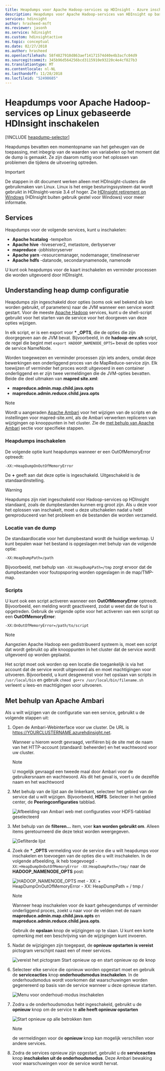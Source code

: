 ```yaml
---
title: Heapdumps voor Apache Hadoop-services op HDInsight - Azure inschakelen
description: Heapdumps voor Apache Hadoop-services van HDInsight op basis van Linux-clusters voor foutopsporing en analyse inschakelen.
services: hdinsight
author: hrasheed-msft
ms.reviewer: jasonh
ms.service: hdinsight
ms.custom: hdinsightactive
ms.topic: conceptual
ms.date: 02/27/2018
ms.author: hrasheed
ms.openlocfilehash: 58f4827910d863aef14171574d40e4b3acfc04d9
ms.sourcegitcommit: 345b96d564256bcd3115910e93220c4e4cf827b3
ms.translationtype: MT
ms.contentlocale: nl-NL
ms.lasthandoff: 11/28/2018
ms.locfileid: "52498685"
---
```

# <a name="enable-heap-dumps-for-apache-hadoop-services-on-linux-based-hdinsight"></a>Heapdumps voor Apache Hadoop-services op Linux gebaseerde HDInsight inschakelen

[!INCLUDE [heapdump-selector](../../includes/hdinsight-selector-heap-dump.md)]

Heapdumps bevatten een momentopname van het geheugen van de toepassing, met inbegrip van de waarden van variabelen op het moment dat de dump is gemaakt. Ze zijn daarom nuttig voor het oplossen van problemen die tijdens de uitvoering optreden.

> [!IMPORTANT]
> De stappen in dit document werken alleen met HDInsight-clusters die gebruikmaken van Linux. Linux is het enige besturingssysteem dat wordt gebruikt in HDInsight-versie 3.4 of hoger. Zie [HDInsight retirement on Windows](hdinsight-component-versioning.md#hdinsight-windows-retirement) (HDInsight buiten gebruik gestel voor Windows) voor meer informatie.

## <a name="whichServices"></a>Services

Heapdumps voor de volgende services, kunt u inschakelen:

* **Apache hcatalog** -tempelton
* **Apache hive** -hiveserver2, metastore, derbyserver
* **mapreduce** -jobhistoryserver
* **Apache yarn** -resourcemanager, nodemanager, timelineserver
* **Apache hdfs** -datanode, secondarynamenode, namenode

U kunt ook heapdumps voor de kaart inschakelen en verminder processen die worden uitgevoerd door HDInsight.

## <a name="configuration"></a>Understanding heap dump configuratie

Heapdumps zijn ingeschakeld door opties (soms ook wel bekend als kan worden gebruikt, of parameters) naar de JVM wanneer een service wordt gestart. Voor de meeste [Apache Hadoop](https://hadoop.apache.org/) services, kunt u de shell-script gebruikt voor het starten van de service voor het doorgeven van deze opties wijzigen.

In elk script, er is een export voor  **\* \_OPTS**, die de opties die zijn doorgegeven aan de JVM bevat. Bijvoorbeeld, in de **hadoop-env.sh** script, de regel die begint met `export HADOOP_NAMENODE_OPTS=` bevat de opties voor de service NameNode.

Worden toegewezen en verminder processen zijn iets anders, omdat deze bewerkingen een onderliggend proces van de MapReduce-service zijn. Elk toewijzen of verminder het proces wordt uitgevoerd in een container onderliggend en er zijn twee vermeldingen die de JVM-opties bevatten. Beide die deel uitmaken van **mapred site.xml**:

* **mapreduce.admin.map.child.java.opts**
* **mapreduce.admin.reduce.child.java.opts**

> [!NOTE]
> Wordt u aangeraden [Apache Ambari](https://ambari.apache.org/) voor het wijzigen van de scripts en de instellingen voor mapred-site.xml, als de Ambari verwerken repliceren van wijzigingen op knooppunten in het cluster. Zie de [met behulp van Apache Ambari](#using-apache-ambari) sectie voor specifieke stappen.

### <a name="enable-heap-dumps"></a>Heapdumps inschakelen

De volgende optie kunt heapdumps wanneer er een OutOfMemoryError optreedt:

    -XX:+HeapDumpOnOutOfMemoryError

De **+** geeft aan dat deze optie is ingeschakeld. Uitgeschakeld is de standaardinstelling.

> [!WARNING]
> Heapdumps zijn niet ingeschakeld voor Hadoop-services op HDInsight standaard, zoals de dumpbestanden kunnen erg groot zijn. Als u deze voor het oplossen van inschakelt, moet u deze uitschakelen nadat u hebt gereproduceerd van het probleem en de bestanden die worden verzameld.

### <a name="dump-location"></a>Locatie van de dump

De standaardlocatie voor het dumpbestand wordt de huidige werkmap. U kunt bepalen waar het bestand is opgeslagen met behulp van de volgende optie:

    -XX:HeapDumpPath=/path

Bijvoorbeeld, met behulp van `-XX:HeapDumpPath=/tmp` zorgt ervoor dat de dumpbestanden voor foutopsporing worden opgeslagen in de map/TMP-map.

### <a name="scripts"></a>Scripts

U kunt ook een script activeren wanneer een **OutOfMemoryError** optreedt. Bijvoorbeeld, een melding wordt geactiveerd, zodat u weet dat de fout is opgetreden. Gebruik de volgende optie voor het activeren van een script op een __OutOfMemoryError__:

    -XX:OnOutOfMemoryError=/path/to/script

> [!NOTE]
> Aangezien Apache Hadoop een gedistribueerd systeem is, moet een script dat wordt gebruikt op alle knooppunten in het cluster dat de service wordt uitgevoerd op worden geplaatst.
> 
> Het script moet ook worden op een locatie die toegankelijk is via het account dat de service wordt uitgevoerd als en moet machtigingen voor uitvoeren. Bijvoorbeeld, u kunt desgewenst voor het opslaan van scripts in `/usr/local/bin` en gebruik `chmod go+rx /usr/local/bin/filename.sh` verleent u lees-en machtigingen voor uitvoeren.

## <a name="using-apache-ambari"></a>Met behulp van Apache Ambari

Als u wilt wijzigen van de configuratie van een service, gebruikt u de volgende stappen uit:

1. Open de Ambari-Webinterface voor uw cluster. De URL is https://YOURCLUSTERNAME.azurehdinsight.net.

    Wanneer u hierom wordt gevraagd, verifiëren bij de site met de naam van het HTTP-account (standaard: beheerder) en het wachtwoord voor uw cluster.

   > [!NOTE]
   > U mogelijk gevraagd een tweede maal door Ambari voor de gebruikersnaam en wachtwoord. Als dit het geval is, voert u de dezelfde naam en het wachtwoord

2. Met behulp van de lijst aan de linkerkant, selecteer het gebied van de service dat u wilt wijzigen. Bijvoorbeeld, **HDFS**. Selecteer in het gebied center, de **Peeringconfiguraties** tabblad.

    ![Afbeelding van Ambari web met configuraties voor HDFS-tabblad geselecteerd](./media/hdinsight-hadoop-heap-dump-linux/serviceconfig.png)

3. Met behulp van de **filteren...**  item, voer **kan worden gebruikt om**. Alleen items geretourneerd die deze tekst worden weergegeven.

    ![Gefilterde lijst](./media/hdinsight-hadoop-heap-dump-linux/filter.png)

4. Zoek de  **\* \_OPTS** vermelding voor de service die u wilt heapdumps voor inschakelen en toevoegen van de opties die u wilt inschakelen. In de volgende afbeelding, ik heb toegevoegd `-XX:+HeapDumpOnOutOfMemoryError -XX:HeapDumpPath=/tmp/` naar de **HADOOP\_NAMENODE\_OPTS** post:

    ![HADOOP_NAMENODE_OPTS met - XX: + HeapDumpOnOutOfMemoryError - XX: HeapDumpPath = / tmp /](./media/hdinsight-hadoop-heap-dump-linux/opts.png)

   > [!NOTE]
   > Wanneer heap inschakelen voor de kaart geheugendumps of verminder onderliggend proces, zoekt u naar voor de velden met de naam **mapreduce.admin.map.child.java.opts** en **mapreduce.admin.reduce.child.java.opts**.

    Gebruik de **opslaan** knop de wijzigingen op te slaan. U kunt een korte opmerking met een beschrijving van de wijzigingen kunt invoeren.

5. Nadat de wijzigingen zijn toegepast, de **opnieuw opstarten is vereist** pictogram verschijnt naast een of meer services.

    ![vereist het pictogram Start opnieuw op en start opnieuw op de knop](./media/hdinsight-hadoop-heap-dump-linux/restartrequiredicon.png)

6. Selecteer elke service die opnieuw worden opgestart moet en gebruik de **serviceacties** knop **onderhoudsmodus inschakelen**. In de onderhoudsmodus wordt voorkomen dat waarschuwingen worden gegenereerd op basis van de service wanneer u deze opnieuw starten.

    ![Menu voor onderhoud-modus inschakelen](./media/hdinsight-hadoop-heap-dump-linux/maintenancemode.png)

7. Zodra u de onderhoudsmodus hebt ingeschakeld, gebruikt u de **opnieuw** knop om de service te **alle heeft opnieuw opstarten**

    ![Start opnieuw op alle betrokken item](./media/hdinsight-hadoop-heap-dump-linux/restartbutton.png)

   > [!NOTE]
   > de vermeldingen voor de **opnieuw** knop kan mogelijk verschillen voor andere services.

8. Zodra de services opnieuw zijn opgestart, gebruikt u de **serviceacties** knop **inschakelen uit de onderhoudsmodus**. Deze Ambari bewaking voor waarschuwingen voor de service wordt hervat.

